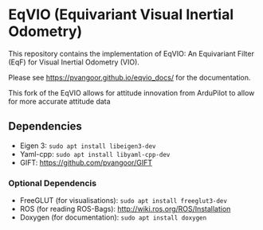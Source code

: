 # EqVIO (Equivariant Visual Inertial Odometry)

This repository contains the implementation of EqVIO: An Equivariant Filter (EqF) for Visual Inertial Odometry (VIO).

Please see https://pvangoor.github.io/eqvio_docs/ for the documentation.

This fork of the EqVIO allows for attitude innovation from ArduPilot to allow for more accurate attitude data 

## Dependencies

- Eigen 3: `sudo apt install libeigen3-dev`
- Yaml-cpp: `sudo apt install libyaml-cpp-dev`
- GIFT: https://github.com/pvangoor/GIFT

### Optional Dependencis

- FreeGLUT (for visualisations): `sudo apt install freeglut3-dev`
- ROS (for reading ROS-Bags): http://wiki.ros.org/ROS/Installation
- Doxygen (for documentation): `sudo apt install doxygen`
